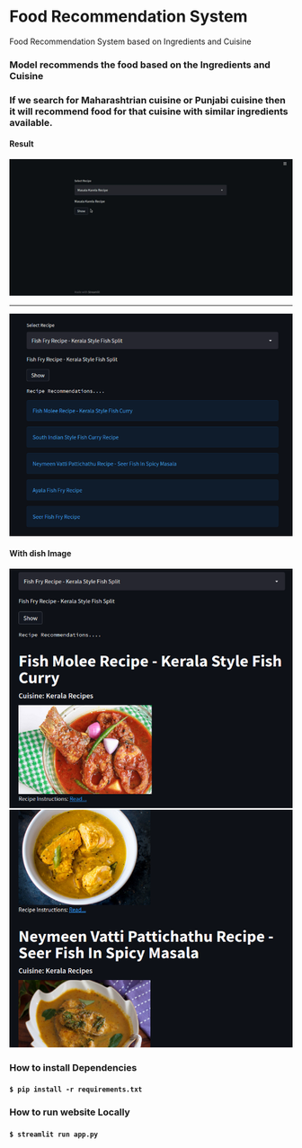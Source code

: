 # Food Recommendation System
Food Recommendation System based on Ingredients and Cuisine

### Model recommends the food based on the Ingredients and Cuisine
### If we search for Maharashtrian cuisine or Punjabi cuisine then it will recommend food for that cuisine with similar ingredients available.


#### Result

<img src="images/food.gif" width="700"  >

---

<img src="images/f1.png" width="600"  >

#### With dish Image

<img src="images/f2.png" width="600"  >


<img src="images/f3.png" width="600"  >






####
### How to install Dependencies
#### `$ pip install -r requirements.txt`


### How to run website Locally
#### `$ streamlit run app.py`

